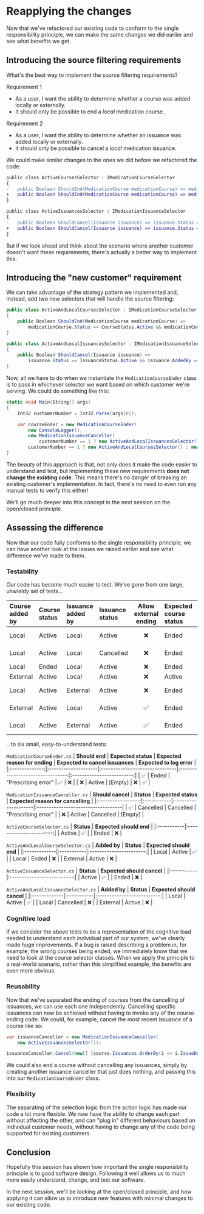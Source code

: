 Reapplying the changes
======================

Now that we've refactored our existing code to conform to the single responsibility principle, we can make the same changes we did earlier and see what benefits we get.

## Introducing the source filtering requirements

What's the best way to implement the source filtering requirements?

Requirement 1
* As a user, I want the ability to determine whether a course was added locally or externally.
* It should only be possible to end a _local_ medication course.

Requirement 2
* As a user, I want the ability to determine whether an issuance was added locally or externally.
* It should only be possible to cancel a _local_ medication issuance.

We could make similar changes to the ones we did before we refactored the code:

```diff
public class ActiveCoursesSelector : IMedicationCourseSelector
{
-	public Boolean ShouldEnd(MedicationCourse medicationCourse) => medicationCourse.Status == CourseStatus.Active;
+	public Boolean ShouldEnd(MedicationCourse medicationCourse) => medicationCourse.Status == CourseStatus.Active && medicationCourse.AddedBy == Source.Local;
}

public class ActiveIssuancesSelector : IMedicationIssuanceSelector
{
-	public Boolean ShouldCancel(Issuance issuance) => issuance.Status == IssuanceStatus.Active;
+	public Boolean ShouldCancel(Issuance issuance) => issuance.Status == IssuanceStatus.Active && issuance.AddedBy == Source.Local;
}
```

But if we look ahead and think about the scenario where another customer doesn't want these requirements, there's actually a better way to implement this.

## Introducing the "new customer" requirement

We can take advantage of the strategy pattern we implemented and, instead, add two new selectors that will handle the source filtering:

```csharp
public class ActiveAndLocalCoursesSelector : IMedicationCourseSelector
{
	public Boolean ShouldEnd(MedicationCourse medicationCourse) =>
		medicationCourse.Status == CourseStatus.Active && medicationCourse.AddedBy == Source.Local;
}

public class ActiveAndLocalIssuancesSelector : IMedicationIssuanceSelector
{
	public Boolean ShouldCancel(Issuance issuance) =>
		issuance.Status == IssuanceStatus.Active && issuance.AddedBy == Source.Local;
}
```

Now, all we have to do when we instantiate the `MedicationCourseEnder` class is to pass in whichever selector we want based on which customer we're serving. We could do something like this:

```csharp
static void Main(String[] args)
{
    Int32 customerNumber = Int32.Parse(args[0]);

    var courseEnder = new MedicationCourseEnder(
        new ConsoleLogger(),
        new MedicationIssuanceCanceller(
            customerNumber == 1 ? new ActiveAndLocalIssuancesSelector() : new ActiveIssuancesSelector()),
        customerNumber == 1 ? new ActiveAndLocalCoursesSelector() : new ActiveCoursesSelector());
}
```

The beauty of this approach is that, not only does it make the code easier to understand and test, but implementing these new requirements **does not change the existing code**. This means there's no danger of breaking an existing customer's implementation. In fact, there's no need to even run any manual tests to verify this either!

We'll go much deeper into this concept in the next session on the open/closed principle.

## Assessing the difference

Now that our code fully conforms to the single responsibility principle, we can have another look at the issues we raised earlier and see what difference we've made to them.

### Testability

Our code has become much easier to test. We've gone from one large, unwieldy set of tests...

| **Course added by** | **Course status** | **Issuance added by** | **Issuance status** | **Allow external ending** | **Expected course status** | **Expected reason for ending** | **Expected issuance status** | **Expected reason for cancelling** | **Expected to log error** |
|:--------------------|:------------------|:----------------------|:--------------------|:-------------------------:|:---------------------------|:-------------------------------|:-----------------------------|:-----------------------------------|:-------------------------:|
| Local               | Active            | Local                 | Active              | ❌                        | Ended                      | "Prescribing error"            | Cancelled                    | "Prescribing error"                | ❌                        |
| Local               | Active            | Local                 | Cancelled           | ❌                        | Ended                      | "Prescribing error"            | Cancelled                    | [Empty]                            | ❌                        |
| Local               | Ended             | Local                 | Active              | ❌                        | Ended                      | [Empty]                        | Active                       | [Empty]                            | ✅                        |
| External            | Active            | Local                 | Active              | ❌                        | Active                     | [Empty]                        | Active                       | [Empty]                            | ✅                        |
| Local               | Active            | External              | Active              | ❌                        | Ended                      | "Prescribing error"            | Active                       | [Empty]                            | ❌                        |
| External            | Active            | Local                 | Active              | ✅                        | Ended                      | "Prescribing error"            | Cancelled                    | "Prescribing error"                | ❌                        |
| Local               | Active            | External              | Active              | ✅                        | Ended                      | "Prescribing error"            | Cancelled                    | "Prescribing error"                | ❌                        |

...to six small, easy-to-understand tests:

`MedicationCourseEnder.cs`
| **Should end** | **Expected status** | **Expected reason for ending** | **Expected to cancel issuances** | **Expected to log error** |
|:--------------:|:--------------------|:-------------------------------|:--------------------------------:|:-------------------------:|
| ✅             | Ended               | "Prescribing error"            | ✅                               | ❌                        |
| ❌             | Active              | [Empty]                        | ❌                               | ✅                        |

`MedicationIssuanceCanceller.cs`
| **Should cancel** | **Status** | **Expected status** | **Expected reason for cancelling** |
|:-----------------:|:-----------|:--------------------|:-----------------------------------|
| ✅                | Cancelled  | Cancelled           | "Prescribing error"                |
| ❌                | Active     | Cancelled           | [Empty]                            |

`ActiveCourseSelector.cs`
| **Status** | **Expected should end** |
|:-----------|:-----------------------:|
| Active     | ✅                      |
| Ended      | ❌                      |

`ActiveAndLocalCourseSelector.cs`
| **Added by** | **Status** | **Expected should end** |
|:-------------|:-----------|:-----------------------:|
| Local        | Active     | ✅                      |
| Local        | Ended      | ❌                      |
| External     | Active     | ❌                      |

`ActiveIssuanceSelector.cs`
| **Status** | **Expected should cancel** |
|:-----------|:--------------------------:|
| Active     | ✅                         |
| Ended      | ❌                         |

`ActiveAndLocalIssuanceSelector.cs`
| **Added by** | **Status** | **Expected should cancel** |
|:-------------|:-----------|:--------------------------:|
| Local        | Active     | ✅                         |
| Local        | Cancelled  | ❌                         |
| External     | Active     | ❌                         |

### Cognitive load

If we consider the above tests to be a representation of the cognitive load needed to understand each individual part of our system, we've clearly made huge improvements. If a bug is raised describing a problem in, for example, the wrong courses being ended, we immediately know that we need to look at the course selector classes. When we apply the principle to a real-world scenario, rather than this simplified example, the benefits are even more obvious.

### Reusability

Now that we've separated the ending of courses from the cancelling of issuances, we can use each one independently. Cancelling specific issuances can now be achieved without having to invoke any of the course ending code. We could, for example, cancel the most recent issuance of a course like so:

```csharp
var issuanceCanceller = new MedicationIssuanceCanceller(
    new ActiveIssuancesSelector());

issuanceCanceller.Cancel(new[] {course.Issuances.OrderBy(i => i.IssueDate) First()})
```

We could also end a course without cancelling any issuances, simply by creating another issuance canceller that just does nothing, and passing this into our `MedicationCourseEnder` class.

### Flexibility

The separating of the selection logic from the action logic has made our code a lot more flexible. We now have the ability to change each part without affecting the other, and can "plug in" different behaviours based on individual customer needs, without having to change any of the code being supported for existing customers.

## Conclusion

Hopefully this session has shown how important the single responsibility principle is to good software design. Following it well allows us to much more easily understand, change, and test our software.

In the next session, we'll be looking at the open/closed principle, and how applying it can allow us to introduce new features with minimal changes to our existing code.